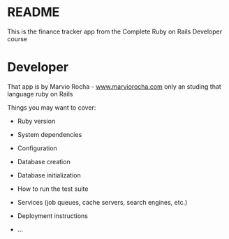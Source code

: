 # README

This is the finance tracker app from the Complete Ruby on Rails Developer course

# Developer

That app is by Marvio Rocha - www.marviorocha.com only an studing that language ruby on Rails

Things you may want to cover:

* Ruby version

* System dependencies

* Configuration

* Database creation

* Database initialization

* How to run the test suite

* Services (job queues, cache servers, search engines, etc.)

* Deployment instructions

* ...
